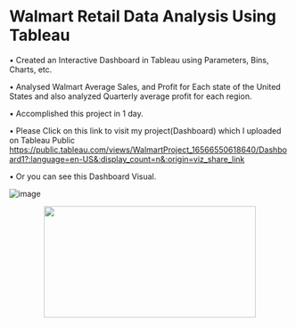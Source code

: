 # Walmart Retail Data Analysis Using Tableau

• Created an Interactive Dashboard in Tableau using Parameters, Bins, Charts, etc.

• Analysed Walmart Average Sales, and Profit for Each state of the United States and also analyzed Quarterly average profit for each region.

• Accomplished this project in 1 day.

• Please Click on this link to visit my project(Dashboard) which I uploaded on Tableau Public
https://public.tableau.com/views/WalmartProject_16566550618640/Dashboard1?:language=en-US&:display_count=n&:origin=viz_share_link

• Or you can see this Dashboard Visual.

![image](https://user-images.githubusercontent.com/103169083/180662134-982497b8-3408-4779-85b5-9adc50aaa141.png)




<p align="center">
  <img width="380" height="200" src="https://user-images.githubusercontent.com/103169083/180431456-560f0d40-fc59-40c1-a5e3-53dd5bc71275.png">
</p>


